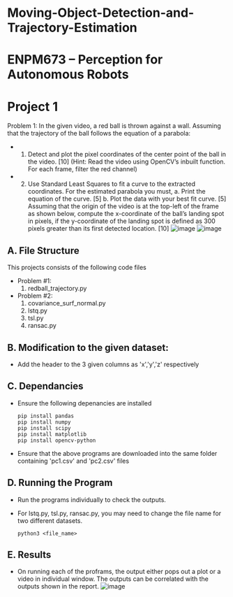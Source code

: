 # Moving-Object-Detection-and-Trajectory-Estimation
# ENPM673 – Perception for Autonomous Robots

# Project 1
Problem 1:
In the given video, a red ball is thrown against a wall. Assuming that the trajectory of the ball follows
the equation of a parabola:
+ 1. Detect and plot the pixel coordinates of the center point of the ball in the video. [10]
(Hint: Read the video using OpenCV’s inbuilt function. For each frame, filter the red channel)
+ 2. Use Standard Least Squares to fit a curve to the extracted coordinates. For the estimated
parabola you must,
a. Print the equation of the curve. [5]
b. Plot the data with your best fit curve. [5]
Assuming that the origin of the video is at the top-left of the frame as shown below, compute
the x-coordinate of the ball’s landing spot in pixels, if the y-coordinate of the landing spot is
defined as 300 pixels greater than its first detected location. [10]
![image](https://user-images.githubusercontent.com/112987383/223977492-8f76a4f6-b4a2-43dc-a055-6e55c79d7a4d.png)
![image](https://user-images.githubusercontent.com/112987383/223980360-a9914b9a-f0c6-44b7-8059-574d696e3ace.png)


## A. File Structure

This projects consists of the following code files
+ Problem #1:
    1. redball_trajectory.py
+ Problem #2:
    1. covariance_surf_normal.py
    2. lstq.py
    3. tsl.py
    4. ransac.py

## B. Modification to the given dataset:
- Add the header to the 3 given columns as 'x','y','z' respectively

## C. Dependancies

+ Ensure the following depenancies are installed
    ```
    pip install pandas
    pip install numpy
    pip install scipy
    pip install matplotlib
    pip install opencv-python
    ```

+ Ensure that the above programs are downloaded into the same folder containing 
'pc1.csv' and 'pc2.csv' files

## D. Running the Program

+ Run the programs individually to check the outputs.

+ For lstq.py, tsl.py, ransac.py, you may need to change the file name for two different datasets.
    ```
    python3 <file_name>
    ```
## E. Results
+ On running each of the proframs, the output either pops out a plot or a video in individual window. The outputs can be correlated with the outputs shown in the report.
![image](https://user-images.githubusercontent.com/112987383/223980405-d52f3bc7-a527-4799-bd21-7f02457d1013.png)

